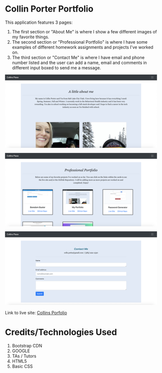 # Collin Porter Portfolio

This application features 3 pages:
1. The first section or "About Me" is where I show a few different images of my favorite things.
2. The second section or "Professional Portfolio" is where I have some examples of different homework assignments and projects I've worked on. 
3. The third section or "Contact Me" is where I have email and phone number listed and the user can add a name, email and comments in different input boxed to send me a message.

![Collin Porter Portfolio](images/aboutme2.png)

![Collin Porter Portfolio](images/profPortfolio.png)

![Collin Porter Portfolio](images/contactMe.png)

Link to live site: [Collins Porfolio](https://portercol.github.io/Collin-Porter-Portfolio/)

# Credits/Technologies Used

1. Bootstrap CDN
2. GOOGLE
3. TAs / Tutors
4. HTML5
5. Basic CSS